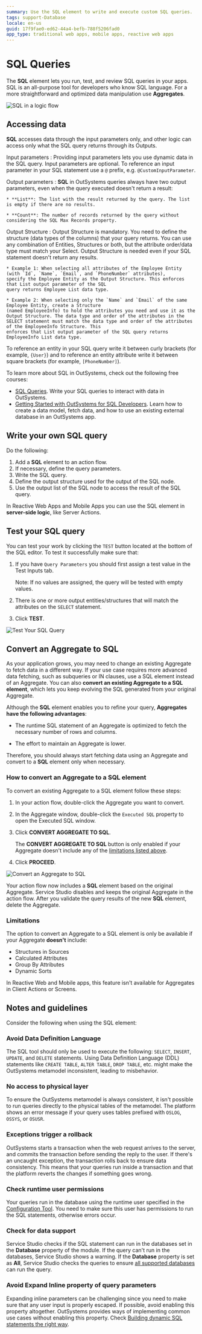 ```yaml
---
summary: Use the SQL element to write and execute custom SQL queries.
tags: support-Database
locale: en-us
guid: 17f9fae0-ed62-44a4-befb-788f5206fad0
app_type: traditional web apps, mobile apps, reactive web apps
---
```


# SQL Queries

The **SQL** element lets you run, test, and review SQL queries in your apps. SQL is an all-purpose tool for developers who know SQL language. For a more straightforward and optimized data manipulation use **Aggregates**.

![SQL in a logic flow](images/sql-in-flow-ss.png)


## Accessing data

**SQL** accesses data through the input parameters only, and other logic can access only what the SQL query returns through its Outputs.

Input parameters
:   Providing input parameters lets you use dynamic data in the SQL query. Input parameters are optional. To reference an input parameter in your SQL statement use a `@` prefix, e.g. `@CustomInputParameter`.

Output parameters
:   **SQL** in OutSystems queries always have two output parameters, even when the query executed doesn't return a result:

    * **List**: The list with the result returned by the query. The list is empty if there are no results.
    
    * **Count**: The number of records returned by the query without considering the SQL Max Records property.

Output Structure
:   Output Structure is mandatory. You need to define the structure (data types of the columns) that your query returns. You can use any combination of Entities, Structures or both, but the attribute order/data type must match your Select. Output Structure is needed even if your SQL statement doesn't return any results.

    * Example 1: When selecting all attributes of the Employee Entity (with `Id`, `Name`, `Email`, and `PhoneNumber` attributes), 
    specify the Employee Entity as the Output Structure. This enforces that List output parameter of the SQL 
    query returns Employee List data type.
    
    * Example 2: When selecting only the `Name` and `Email` of the same Employee Entity, create a Structure 
    (named EmployeeInfo) to hold the attributes you need and use it as the Output Structure. The data type and order of the attributes in the SELECT statement must match the data type and order of the attributes of the EmployeeInfo Structure. This 
    enforces that List output parameter of the SQL query returns EmployeeInfo List data type. 

To reference an entity in your SQL query write it between curly brackets (for example, `{User}`) and to reference an entity attribute write it between square brackets (for example, `[PhoneNumber]`).

<div class="info" markdown="1">

To learn more about SQL in OutSystems, check out the following free courses:

* [SQL Queries](https://www.outsystems.com/training/courses/146/sql-queries/). Write your SQL queries to interact with data in OutSystems.
* [Getting Started with OutSystems for SQL Developers](https://www.outsystems.com/training/courses/169/getting-started-with-outsystems-for-sql-developers/). Learn how to create a data model, fetch data, and how to use an existing external database in an OutSystems app.


</div>

## Write your own SQL query

Do the following:

1. Add a **SQL** element to an action flow.
1. If necessary, define the query parameters.
1. Write the SQL query.
1. Define the output structure used for the output of the SQL node.
1. Use the output list of the SQL node to access the result of the SQL query.

<div class="info" markdown="1">

In Reactive Web Apps and Mobile Apps you can use the SQL element in **server-side logic**, like Server Actions. 

</div>

## Test your SQL query

You can test your work by clicking the `TEST` button located at the bottom of the SQL editor. To test it successfully make sure that:

1. If you have `Query Parameters` you should first assign a test value in the Test Inputs tab.

    Note: If no values are assigned, the query will be tested with empty values.

1. There is one or more output entities/structures that will match the attributes on the `SELECT` statement.

1. Click **TEST**.

![Test Your SQL Query](images/test-sql-ss.gif)

## Convert an Aggregate to SQL

As your application grows, you may need to change an existing Aggregate to fetch data in a different way. If your use case requires more advanced data fetching, such as subqueries or IN clauses, use a SQL element instead of an Aggregate. You can also **convert an existing Aggregate to a SQL element**, which lets you keep evolving the SQL generated from your original Aggregate.

Although the **SQL** element enables you to refine your query, **Aggregates have the following advantages**:

* The runtime SQL statement of an Aggregate is optimized to fetch the necessary number of rows and columns.

* The effort to maintain an Aggregate is lower.

Therefore, you should always start fetching data using an Aggregate and convert to a **SQL** element only when necessary.

### How to convert an Aggregate to a SQL element

To convert an existing Aggregate to a SQL element follow these steps:

1. In your action flow, double-click the Aggregate you want to convert.

1. In the Aggregate window, double-click the `Executed SQL` property to open the Executed SQL window.

1. Click **CONVERT AGGREGATE TO SQL**.

    <div class="info" markdown="1">

    The **CONVERT AGGREGATE TO SQL** button is only enabled if your Aggregate doesn't include any of the [limitations listed above](#limitations).

    </div>

1. Click **PROCEED**.

![Convert an Aggregate to SQL](images/convert-to-sql-ss.gif)

Your action flow now includes a **SQL** element based on the original Aggregate. Service Studio disables and keeps the original Aggregate in the action flow. After you validate the query results of the new **SQL** element, delete the Aggregate.

### Limitations

The option to convert an Aggregate to a SQL element is only be available if your Aggregate **doesn't** include:

* Structures in Sources
* Calculated Attributes
* Group By Attributes
* Dynamic Sorts

In Reactive Web and Mobile apps, this feature isn't available for Aggregates in Client Actions or Screens.

## Notes and guidelines

Consider the following when using the SQL element:

### Avoid Data Definition Language

The SQL tool should only be used to execute the following: `SELECT`, `INSERT`, `UPDATE`, and `DELETE` statements. Using Data Definition Language (DDL) statements like `CREATE TABLE`, `ALTER TABLE`, `DROP TABLE`, etc. might make the OutSystems metamodel inconsistent, leading to misbehavior.

### No access to physical layer

To ensure the OutSystems metamodel is always consistent, it isn't possible to run queries directly to the physical tables of the metamodel. The platform shows an error message if your query uses tables prefixed with `OSLOG`, `OSSYS`, or `OSUSR`.

### Exceptions trigger a rollback

OutSystems starts a transaction when the web request arrives to the server, and commits the transaction before sending the reply to the user. If there's an uncaught exception, the transaction rolls back to ensure data consistency. This means that your queries run inside a transaction and that the platform reverts the changes if something goes wrong.

### Check runtime user permissions

Your queries run in the database using the runtime user specified in the [Configuration Tool](<../../../ref/configuration-tool/tabs/platform.md>). You need to make sure this user has permissions to run the SQL statements, otherwise errors occur.

### Check for data support

Service Studio checks if the SQL statement can run in the databases set in the **Database** property of the module. If the query can't run in the databases, Service Studio shows a warning.
If the **Database** property is set as **All**, Service Studio checks the queries to ensure [all supported databases](../../../setup-maintain/setup/system-requirements.md#database-management-system) can run the query.

### Avoid Expand Inline property of query parameters

Expanding inline parameters can be challenging since you need to make sure that any user input is properly escaped. If possible, avoid enabling this property altogether. OutSystems provides ways of implementing common use cases without enabling this property. Check [Building dynamic SQL statements the right way](<https://success.outsystems.com/Documentation/Best_Practices/Building_dynamic_SQL_statements_the_right_way>).
